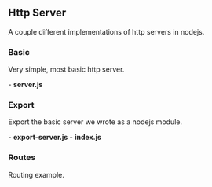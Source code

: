 Http Server
------------------
A couple different implementations of http servers in nodejs.


<h3>Basic</h3>
<p>Very simple, most basic http server.</p>
- <strong>server.js</strong>

<h3>Export</h3>
<p>Export the basic server we wrote as a nodejs module.</p>
- <strong>export-server.js</strong> 
- <strong>index.js</strong>


<h3>Routes</h3>
<p>Routing example.</p>


